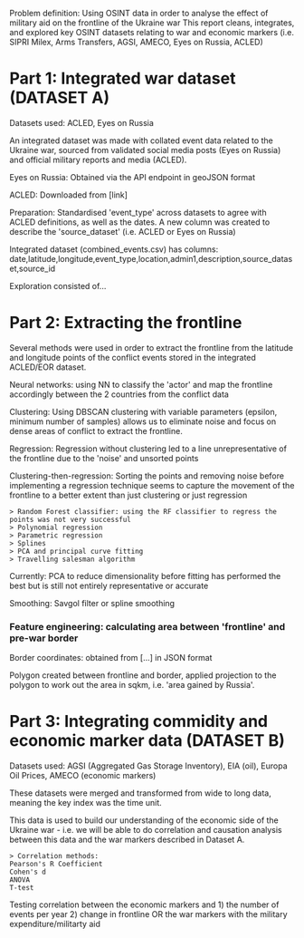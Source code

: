 Problem definition:
Using OSINT data in order to analyse the effect of military aid on the frontline of the Ukraine war
This report cleans, integrates, and explored key OSINT datasets relating to war and economic markers (i.e. SIPRI Milex, Arms Transfers, AGSI, AMECO, Eyes on Russia, ACLED)


# Part 1: Integrated war dataset (DATASET A)
Datasets used: ACLED, Eyes on Russia

An integrated dataset was made with collated event data related to the Ukraine war, sourced from validated social media posts (Eyes on Russia) and official military reports and media (ACLED).

Eyes on Russia: Obtained via the API endpoint in geoJSON format

ACLED: Downloaded from [link]

Preparation: Standardised 'event_type' across datasets to agree with ACLED definitions, as well as the dates. A new column was created to describe the 'source_dataset' (i.e. ACLED or Eyes on Russia)

Integrated dataset (combined_events.csv) has columns: date,latitude,longitude,event_type,location,admin1,description,source_dataset,source_id


Exploration consisted of...


# Part 2: Extracting the frontline
Several methods were used in order to extract the frontline from the latitude and longitude points of the conflict events stored in the integrated ACLED/EOR dataset.

Neural networks: using NN to classify the 'actor' and map the frontline accordingly between the 2 countries from the conflict data

Clustering: Using DBSCAN clustering with variable parameters (epsilon, minimum number of samples) allows us to eliminate noise and focus on dense areas of conflict to extract the frontline.

Regression: Regression without clustering led to a line unrepresentative of the frontline due to the 'noise' and unsorted points

Clustering-then-regression: Sorting the points and removing noise before implementing a regression technique seems to capture the movement of the frontline to a better extent than just clustering or just regression
    
    > Random Forest classifier: using the RF classifier to regress the points was not very successful
    > Polynomial regression
    > Parametric regression
    > Splines
    > PCA and principal curve fitting
    > Travelling salesman algorithm

Currently: PCA to reduce dimensionality before fitting has performed the best but is still not entirely representative or accurate

Smoothing: Savgol filter or spline smoothing

### Feature engineering: calculating area between 'frontline' and pre-war border

Border coordinates: obtained from [...] in JSON format

Polygon created between frontline and border, applied projection to the polygon to work out the area in sqkm, i.e. 'area gained by Russia'.

# Part 3: Integrating commidity and economic marker data (DATASET B)
Datasets used: AGSI (Aggregated Gas Storage Inventory), EIA (oil), Europa Oil Prices, AMECO (economic markers)

These datasets were merged and transformed from wide to long data, meaning the key index was the time unit.

This data is used to build our understanding of the economic side of the Ukraine war - i.e. we will be able to do correlation and causation analysis between this data and the war markers described in Dataset A.

    > Correlation methods:
    Pearson's R Coefficient
    Cohen's d
    ANOVA
    T-test

Testing correlation between the economic markers and 1) the number of events per year 2) change in frontline
OR the war markers with the military expenditure/militarty aid